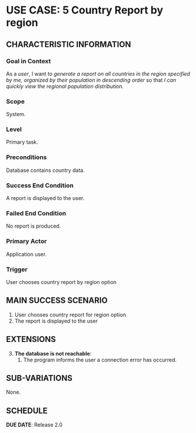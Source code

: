 # USE CASE: 5 Country Report by region
## CHARACTERISTIC INFORMATION

### Goal in Context

As a *user*, I want *to generate a report on all countries in the region specified by me, organized by their population in descending order* so that *I can quickly view the regional population distribution.*

### Scope

System.

### Level

Primary task.

### Preconditions

Database contains country data.

### Success End Condition

A report is displayed to the user.

### Failed End Condition

No report is produced.

### Primary Actor

Application user.

### Trigger

User chooses country report by region option

## MAIN SUCCESS SCENARIO

1. User chooses country report for region option
2. The report is displayed to the user

## EXTENSIONS

3. **The database is not reachable**:
    1. The program informs the user a connection error has occurred.

## SUB-VARIATIONS

None.

## SCHEDULE

**DUE DATE**: Release 2.0